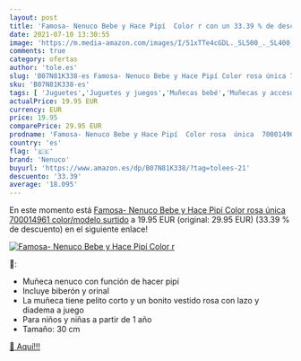 ```yaml
---
layout: post
title: 'Famosa- Nenuco Bebe y Hace Pipí  Color r con un 33.39 % de descuento'
date: 2021-07-10 13:30:55
image: 'https://m.media-amazon.com/images/I/51xTTe4cGDL._SL500_._SL400_.jpg'
comments: true
category: ofertas
author: 'tole.es'
slug: 'B07N81K338-es Famosa- Nenuco Bebe y Hace Pipí Color rosa única 700014961...'
sku: 'B07N81K338-es'
tags: [ 'Juguetes','Juguetes y juegos','Muñecas bebé','Muñecas y accesorios','bebe','nenuco', ]
actualPrice: 19.95 EUR
currency: EUR
price: 19.95
comparePrice: 29.95 EUR
prodname: 'Famosa- Nenuco Bebe y Hace Pipí  Color rosa  única  700014961    color/modelo surtido'
country: 'es'
flag: '🇪🇸'
brand: 'Nenuco'
buyurl: 'https://www.amazon.es/dp/B07N81K338/?tag=tolees-21'
descuento: '33.39'
average: '18.095'
---
```


En este momento está [Famosa- Nenuco Bebe y Hace Pipí  Color rosa  única  700014961    color/modelo surtido](https://www.amazon.es/dp/B07N81K338/?tag=tolees-21) a 19.95 EUR (original: 29.95 EUR) (33.39 %  de descuento) en el siguiente enlace!

[![Famosa- Nenuco Bebe y Hace Pipí  Color r](https://m.media-amazon.com/images/I/51xTTe4cGDL._SL500_._SL400_.jpg)](https://www.amazon.es/dp/B07N81K338/?tag=tolees-21)

🔎:

- Muñeca nenuco con función de hacer pipí
- Incluye biberón y orinal
- La muñeca tiene pelito corto y un bonito vestido rosa con lazo y diadema a juego
- Para niños y niñas a partir de 1 año
- Tamaño: 30 cm

[🛒 Aquí!!!](https://www.amazon.es/dp/B07N81K338/?tag=tolees-21)
